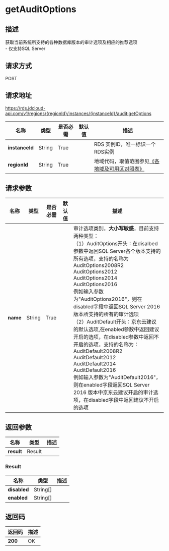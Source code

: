 # getAuditOptions


## 描述
获取当前系统所支持的各种数据库版本的审计选项及相应的推荐选项<br>- 仅支持SQL Server

## 请求方式
POST

## 请求地址
https://rds.jdcloud-api.com/v1/regions/{regionId}/instances/{instanceId}/audit:getOptions

|名称|类型|是否必需|默认值|描述|
|---|---|---|---|---|
|**instanceId**|String|True||RDS 实例ID，唯一标识一个RDS实例|
|**regionId**|String|True||地域代码，取值范围参见[《各地域及可用区对照表》](../Enum-Definitions/Regions-AZ.md)|

## 请求参数
|名称|类型|是否必需|默认值|描述|
|---|---|---|---|---|
|**name**|String|True||审计选项类别，**大小写敏感**，目前支持两种类型：<br>（1）AuditOptions开头：在disalbed参数中返回SQL Server各个版本支持的所有选项，支持的名称为<br>AuditOptions2008R2<br>AuditOptions2012<br>AuditOptions2014<br>AuditOptions2016<br>例如输入参数为"AuditOptions2016"，则在disabled字段中返回SQL Server 2016 版本所支持的所有的审计选项<br>（2）AuditDefault开头：京东云建议的默认选项,在enabled参数中返回建议开启的选项，在disabled参数中返回不开启的选项，支持的名称为：<br>AuditDefault2008R2<br>AuditDefault2012<br>AuditDefault2014<br>AuditDefault2016<br>例如输入参数为"AuditDefault2016"，则在enabled字段返回SQL Server 2016 版本中京东云建议开启的审计选项，在disabled字段中返回建议不开启的选项|


## 返回参数
|名称|类型|描述|
|---|---|---|
|**result**|Result||


### Result
|名称|类型|描述|
|---|---|---|
|**disabled**|String[]||
|**enabled**|String[]||

## 返回码
|返回码|描述|
|---|---|
|**200**|OK|
